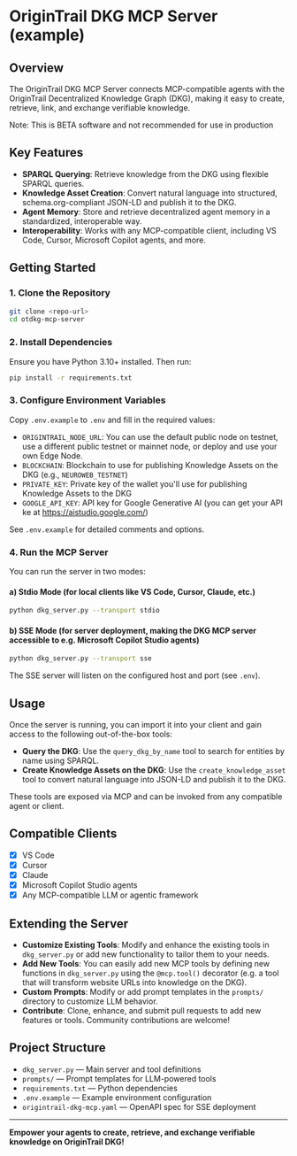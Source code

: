 # OriginTrail DKG MCP Server (example)

## Overview
The OriginTrail DKG MCP Server connects MCP-compatible agents with the OriginTrail Decentralized Knowledge Graph (DKG), making it easy to create, retrieve, link, and exchange verifiable knowledge.

Note: This is BETA software and not recommended for use in production

## Key Features

- **SPARQL Querying**: Retrieve knowledge from the DKG using flexible SPARQL queries.
- **Knowledge Asset Creation**: Convert natural language into structured, schema.org-compliant JSON-LD and publish it to the DKG.
- **Agent Memory**: Store and retrieve decentralized agent memory in a standardized, interoperable way.
- **Interoperability**: Works with any MCP-compatible client, including VS Code, Cursor, Microsoft Copilot agents, and more.

## Getting Started

### 1. Clone the Repository

```sh
git clone <repo-url>
cd otdkg-mcp-server
```

### 2. Install Dependencies

Ensure you have Python 3.10+ installed. Then run:

```sh
pip install -r requirements.txt
```

### 3. Configure Environment Variables

Copy `.env.example` to `.env` and fill in the required values:

- `ORIGINTRAIL_NODE_URL`: You can use the default public node on testnet, use a different public testnet or mainnet node, or deploy and use your own Edge Node.
- `BLOCKCHAIN`: Blockchain to use for publishing Knowledge Assets on the DKG (e.g., `NEUROWEB_TESTNET`)
- `PRIVATE_KEY`: Private key of the wallet you'll use for publishing Knowledge Assets to the DKG
- `GOOGLE_API_KEY`: API key for Google Generative AI (you can get your API ke at https://aistudio.google.com/)

See `.env.example` for detailed comments and options.

### 4. Run the MCP Server

You can run the server in two modes:

#### a) Stdio Mode (for local clients like VS Code, Cursor, Claude, etc.)

```sh
python dkg_server.py --transport stdio
```

#### b) SSE Mode (for server deployment, making the DKG MCP server accessible to e.g. Microsoft Copilot Studio agents)

```sh
python dkg_server.py --transport sse
```

The SSE server will listen on the configured host and port (see `.env`).

## Usage

Once the server is running, you can import it into your client and gain access to the following out-of-the-box tools:

- **Query the DKG**: Use the `query_dkg_by_name` tool to search for entities by name using SPARQL.
- **Create Knowledge Assets on the DKG**: Use the `create_knowledge_asset` tool to convert natural language into JSON-LD and publish it to the DKG.

These tools are exposed via MCP and can be invoked from any compatible agent or client.

## Compatible Clients

- [x] VS Code
- [x] Cursor
- [x] Claude
- [x] Microsoft Copilot Studio agents
- [x] Any MCP-compatible LLM or agentic framework

## Extending the Server

- **Customize Existing Tools**: Modify and enhance the existing tools in `dkg_server.py` or add new functionality to tailor them to your needs.
- **Add New Tools**: You can easily add new MCP tools by defining new functions in `dkg_server.py` using the `@mcp.tool()` decorator (e.g. a tool that will transform website URLs into knowledge on the DKG).
- **Custom Prompts**: Modify or add prompt templates in the `prompts/` directory to customize LLM behavior.
- **Contribute**: Clone, enhance, and submit pull requests to add new features or tools. Community contributions are welcome!

## Project Structure

- `dkg_server.py` — Main server and tool definitions
- `prompts/` — Prompt templates for LLM-powered tools
- `requirements.txt` — Python dependencies
- `.env.example` — Example environment configuration
- `origintrail-dkg-mcp.yaml` — OpenAPI spec for SSE deployment

---

**Empower your agents to create, retrieve, and exchange verifiable knowledge on OriginTrail DKG!**
